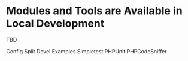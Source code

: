 # Modules and Tools are Available in Local Development

TBD

Config Split
Devel
Examples
Simpletest
PHPUnit
PHPCodeSniffer
